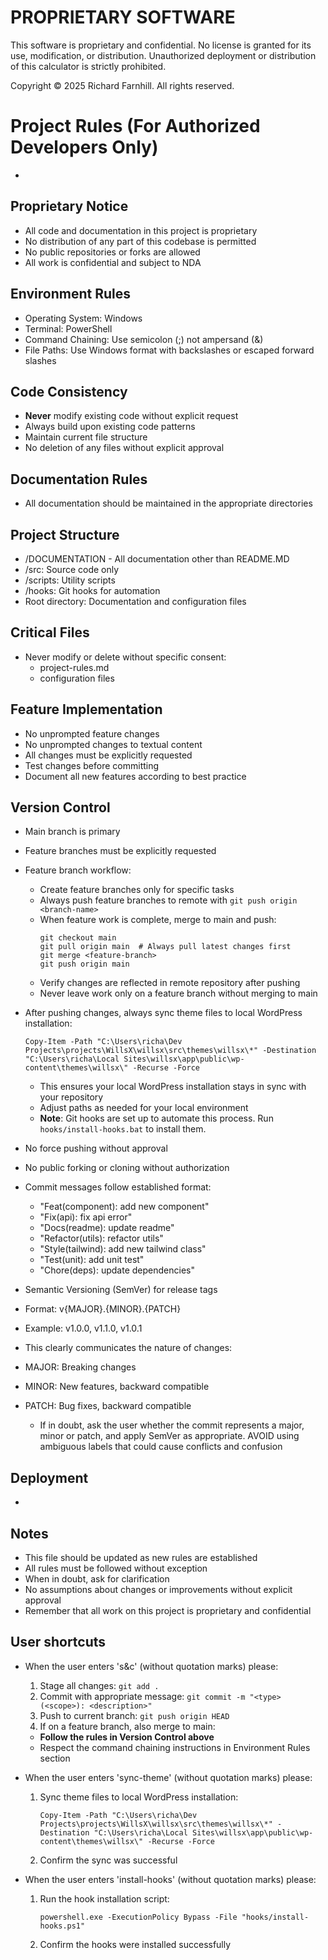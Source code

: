 # PROPRIETARY SOFTWARE
This software is proprietary and confidential. No license is granted for its use, modification, or distribution.
Unauthorized deployment or distribution of this calculator is strictly prohibited.

Copyright © 2025 Richard Farnhill. All rights reserved.

# Project Rules (For Authorized Developers Only)
- 

## Proprietary Notice
- All code and documentation in this project is proprietary
- No distribution of any part of this codebase is permitted
- No public repositories or forks are allowed
- All work is confidential and subject to NDA

## Environment Rules
- Operating System: Windows
- Terminal: PowerShell
- Command Chaining: Use semicolon (;) not ampersand (&)
- File Paths: Use Windows format with backslashes or escaped forward slashes

## Code Consistency
- **Never** modify existing code without explicit request
- Always build upon existing code patterns
- Maintain current file structure
- No deletion of any files without explicit approval

## Documentation Rules
- All documentation should be maintained in the appropriate directories

## Project Structure
- /DOCUMENTATION - All documentation other than README.MD
- /src: Source code only
- /scripts: Utility scripts 
- /hooks: Git hooks for automation
- Root directory: Documentation and configuration files

## Critical Files
- Never modify or delete without specific consent:
  - project-rules.md
  - configuration files

## Feature Implementation
- No unprompted feature changes
- No unprompted changes to textual content
- All changes must be explicitly requested
- Test changes before committing
- Document all new features according to best practice

## Version Control
- Main branch is primary
- Feature branches must be explicitly requested
- Feature branch workflow:
  - Create feature branches only for specific tasks
  - Always push feature branches to remote with `git push origin <branch-name>`
  - When feature work is complete, merge to main and push:
    ```
    git checkout main
    git pull origin main  # Always pull latest changes first
    git merge <feature-branch>
    git push origin main
    ```
  - Verify changes are reflected in remote repository after pushing
  - Never leave work only on a feature branch without merging to main
- After pushing changes, always sync theme files to local WordPress installation:
  ```
  Copy-Item -Path "C:\Users\richa\Dev Projects\projects\WillsX\willsx\src\themes\willsx\*" -Destination "C:\Users\richa\Local Sites\willsx\app\public\wp-content\themes\willsx\" -Recurse -Force
  ```
  - This ensures your local WordPress installation stays in sync with your repository
  - Adjust paths as needed for your local environment
  - **Note**: Git hooks are set up to automate this process. Run `hooks/install-hooks.bat` to install them.
- No force pushing without approval
- No public forking or cloning without authorization

- Commit messages follow established format:
  - "Feat(component): add new component"
  - "Fix(api): fix api error"
  - "Docs(readme): update readme"
  - "Refactor(utils): refactor utils"
  - "Style(tailwind): add new tailwind class"
  - "Test(unit): add unit test"
  - "Chore(deps): update dependencies"

- Semantic Versioning (SemVer) for release tags 
 - Format: v{MAJOR}.{MINOR}.{PATCH}
 - Example: v1.0.0, v1.1.0, v1.0.1
 - This clearly communicates the nature of changes:
 - MAJOR: Breaking changes
 - MINOR: New features, backward compatible
 - PATCH: Bug fixes, backward compatible
   - If in doubt, ask the user whether the commit represents a major, minor or patch, and apply SemVer as appropriate.  AVOID using ambiguous labels that could cause conflicts and confusion

## Deployment
- 

## Notes
- This file should be updated as new rules are established
- All rules must be followed without exception
- When in doubt, ask for clarification
- No assumptions about changes or improvements without explicit approval
- Remember that all work on this project is proprietary and confidential 

## User shortcuts
- When the user enters 's&c' (without quotation marks) please:
  1. Stage all changes: `git add .`
  2. Commit with appropriate message: `git commit -m "<type>(<scope>): <description>"`
  3. Push to current branch: `git push origin HEAD`
  4. If on a feature branch, also merge to main:
     
  - **Follow the rules in Version Control above**
  - Respect the command chaining instructions in Environment Rules section

- When the user enters 'sync-theme' (without quotation marks) please:
  1. Sync theme files to local WordPress installation:
     ```
     Copy-Item -Path "C:\Users\richa\Dev Projects\projects\WillsX\willsx\src\themes\willsx\*" -Destination "C:\Users\richa\Local Sites\willsx\app\public\wp-content\themes\willsx\" -Recurse -Force
     ```
  2. Confirm the sync was successful

- When the user enters 'install-hooks' (without quotation marks) please:
  1. Run the hook installation script:
     ```
     powershell.exe -ExecutionPolicy Bypass -File "hooks/install-hooks.ps1"
     ```
  2. Confirm the hooks were installed successfully